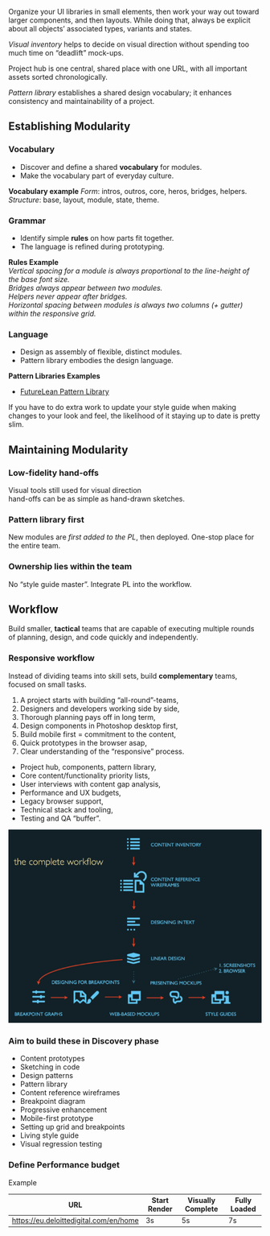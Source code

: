 Organize your UI libraries in small elements, then work your way out toward larger components, and then layouts. While doing that, always be explicit about all objects’ associated types, variants and states. 

*Visual inventory* helps to decide on visual direction without spending too much  time on “deadlift” mock-ups.

Project hub is one central, shared place with one URL, with all important assets sorted chronologically.

*Pattern library* establishes  a shared design vocabulary;  it enhances consistency and maintainability of a project.

## Establishing Modularity
### Vocabulary 
* Discover and define a shared **vocabulary** for modules.
* Make the vocabulary part of everyday culture.

**Vocabulary example**
*Form*: intros, outros, core, heros, bridges, helpers.  
*Structure*: base, layout, module, state, theme.

### Grammar 
* Identify simple **rules** on how parts fit together.
* The language is refined during prototyping.

**Rules Example**  
*Vertical spacing for a module is always proportional to the line-height of the base font size.*  
*Bridges always appear between two modules.*  
*Helpers never appear after bridges.*  
*Horizontal spacing between modules is always two columns (+ gutter) within the responsive grid.*  

### Language 
* Design as assembly of flexible, distinct modules.
* Pattern library embodies the design language.

**Pattern Libraries Examples**  
* [FutureLean Pattern Library](https://www.futurelearn.com/pattern-library)

If you have to do extra work to update your style guide when making changes to your look and feel, the likelihood of it staying up to date is pretty slim.

## Maintaining Modularity

### Low-fidelity hand-offs
Visual tools still used for visual direction  
hand-offs can be as simple as hand-drawn sketches.

### Pattern library first
New modules are *first added to the PL*, then deployed. One-stop place for the entire team.

### Ownership lies within the team  
No “style guide master”. Integrate PL into the workflow.

## Workflow
Build smaller, **tactical** teams that are capable of executing multiple rounds of planning, design, and code quickly and independently.  

### Responsive workflow
Instead of dividing teams into skill sets, build **complementary** teams, focused on small tasks.  

1. A project starts with building “all-round”-teams,
2. Designers and developers working side by side,
3. Thorough planning pays off in long term,
4. Design components in Photoshop desktop first,
5. Build mobile first = commitment to the content,
6. Quick prototypes in the browser asap,
7. Clear understanding of the “responsive” process.
  - Project hub, components, pattern library,
  - Core content/functionality priority lists,
  - User interviews with content gap analysis,
  - Performance and UX budgets,
  - Legacy browser support,
  - Technical stack and tooling,
  - Testing and QA “buffer”.
  
![RWD design workflow](/assets/rwd-design-workflow.png)
  
### Aim to build these in Discovery phase
- Content prototypes 
- Sketching in code 
- Design patterns 
- Pattern library 
- Content reference wireframes
- Breakpoint diagram
- Progressive enhancement
- Mobile-first prototype 
- Setting up grid and breakpoints
- Living style guide 
- Visual regression testing

### Define Performance budget
Example

| URL                                    | Start Render | Visually Complete | Fully Loaded |
|----------------------------------------|--------------|-------------------|--------------|
| https://eu.deloittedigital.com/en/home | 3s           | 5s                | 7s           |
